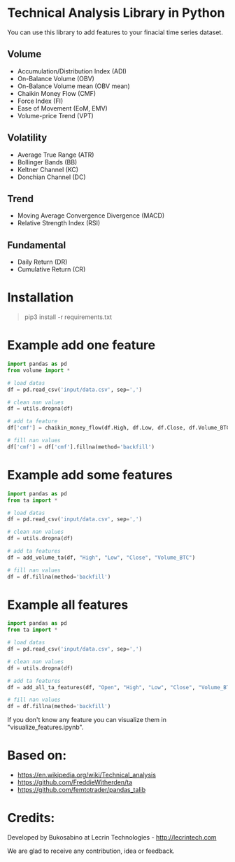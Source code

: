 # Technical Analysis Library in Python

You can use this library to add features to your finacial time series dataset.

## Volume

* Accumulation/Distribution Index (ADI)
* On-Balance Volume (OBV)
* On-Balance Volume mean (OBV mean)
* Chaikin Money Flow (CMF)
* Force Index (FI)
* Ease of Movement (EoM, EMV)
* Volume-price Trend (VPT)

## Volatility

* Average True Range (ATR)
* Bollinger Bands (BB)
* Keltner Channel (KC)
* Donchian Channel (DC)

## Trend

* Moving Average Convergence Divergence (MACD)
* Relative Strength Index (RSI)

## Fundamental

* Daily Return (DR)
* Cumulative Return (CR)


# Installation

> pip3 install -r requirements.txt


# Example add one feature

```python
import pandas as pd
from volume import *

# load datas
df = pd.read_csv('input/data.csv', sep=',')

# clean nan values
df = utils.dropna(df)

# add ta feature
df['cmf'] = chaikin_money_flow(df.High, df.Low, df.Close, df.Volume_BTC)

# fill nan values
df['cmf'] = df['cmf'].fillna(method='backfill')
```


# Example add some features

```python
import pandas as pd
from ta import *

# load datas
df = pd.read_csv('input/data.csv', sep=',')

# clean nan values
df = utils.dropna(df)

# add ta features
df = add_volume_ta(df, "High", "Low", "Close", "Volume_BTC")

# fill nan values
df = df.fillna(method='backfill')
```


# Example all features

```python
import pandas as pd
from ta import *

# load datas
df = pd.read_csv('input/data.csv', sep=',')

# clean nan values
df = utils.dropna(df)

# add ta features
df = add_all_ta_features(df, "Open", "High", "Low", "Close", "Volume_BTC")

# fill nan values
df = df.fillna(method='backfill')
```

If you don't know any feature you can visualize them in "visualize_features.ipynb".

# Based on:

* https://en.wikipedia.org/wiki/Technical_analysis
* https://github.com/FreddieWitherden/ta
* https://github.com/femtotrader/pandas_talib


# Credits:

Developed by Bukosabino at Lecrin Technologies - http://lecrintech.com

We are glad to receive any contribution, idea or feedback.